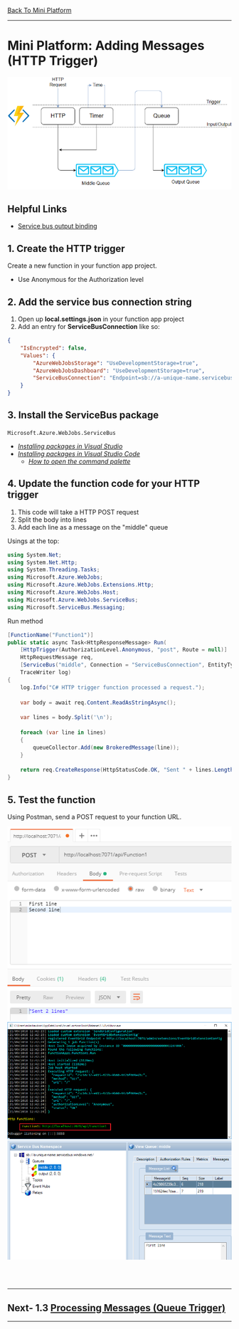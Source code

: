 [Back To Mini Platform](/Tutorials/1-Mini-Platform/README.md)

---

# Mini Platform: Adding Messages (HTTP Trigger)

![Platform diagram](/Images/tutorials-1-mini-platform.png)

## Helpful Links
* [Service bus output binding](https://docs.microsoft.com/en-us/sandbox/functions-recipes/service-bus#using-icollector-with-service-bus-queue-bindings)

## 1. Create the HTTP trigger
Create a new function in your function app project.
* Use Anonymous for the Authorization level

## 2. Add the service bus connection string
1. Open up **local.settings.json** in your function app project
2. Add an entry for **ServiceBusConnection** like so:
```json
{
    "IsEncrypted": false,
    "Values": {
        "AzureWebJobsStorage": "UseDevelopmentStorage=true",
        "AzureWebJobsDashboard": "UseDevelopmentStorage=true",
        "ServiceBusConnection": "Endpoint=sb://a-unique-name.servicebus..."
    }
}
```

## 3. Install the ServiceBus package
`Microsoft.Azure.WebJobs.ServiceBus`
* _[Installing packages in Visual Studio](https://docs.microsoft.com/en-us/nuget/tools/package-manager-ui#finding-and-installing-a-package)_
* _[Installing packages in Visual Studio Code](https://marketplace.visualstudio.com/items?itemName=jmrog.vscode-nuget-package-manager)_
    * _[How to open the command palette](https://code.visualstudio.com/docs/getstarted/userinterface#_command-palette)_

## 4. Update the function code for your HTTP trigger
1. This code will take a HTTP POST request
2. Split the body into lines
3. Add each line as a message on the "middle" queue


Usings at the top:
```cs
using System.Net;
using System.Net.Http;
using System.Threading.Tasks;
using Microsoft.Azure.WebJobs;
using Microsoft.Azure.WebJobs.Extensions.Http;
using Microsoft.Azure.WebJobs.Host;
using Microsoft.Azure.WebJobs.ServiceBus;
using Microsoft.ServiceBus.Messaging;
```

Run method
```cs
[FunctionName("Function1")]
public static async Task<HttpResponseMessage> Run(
    [HttpTrigger(AuthorizationLevel.Anonymous, "post", Route = null)]
    HttpRequestMessage req,
    [ServiceBus("middle", Connection = "ServiceBusConnection", EntityType = EntityType.Queue)] ICollector<BrokeredMessage> queueCollector,
    TraceWriter log)
{
    log.Info("C# HTTP trigger function processed a request.");

    var body = await req.Content.ReadAsStringAsync();

    var lines = body.Split('\n');

    foreach (var line in lines)
    {
        queueCollector.Add(new BrokeredMessage(line));
    }

    return req.CreateResponse(HttpStatusCode.OK, "Sent " + lines.Length + " lines");
}

```


## 5. Test the function
Using Postman, send a POST request to your function URL.

![Postman](/Images/1-mini-platform-test-http.png)
![Postman](/Images/1-mini-platform-test-http-0.png)
![Postman](/Images/1-mini-platform-test-queue.png)


<br><br>

---
## Next- 1.3 [Processing Messages (Queue Trigger)](/Tutorials/1-Mini-Platform/1.3/README.md)
---

